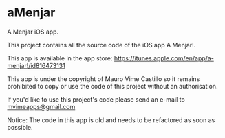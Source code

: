 aMenjar
=======

A Menjar iOS app.

This project contains all the source code of the iOS app A Menjar!.

This app is available in the app store: https://itunes.apple.com/en/app/a-menjar!/id816473131

This app is under the copyright of Mauro Vime Castillo so it remains prohibited to copy or use the code of this project without an authorisation.

If you'd like to use this project's code please send an e-mail to mvimeapps@gmail.com

Notice: The code in this app is old and needs to be refactored as soon as possible.
